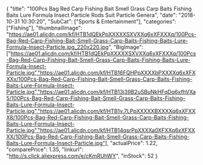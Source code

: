 {
	"title": "100Pcs Bag Red Carp Fishing Bait Smell Grass Carp Baits Fishing Baits Lure Formula Insect Particle Rods Suit Particle Genera",
	"date": "2018-10-31 10:30:20",
	"SubCat": ["Sports & Entertainment"],
	"categories": ["Fishing"],
	"thumbnailImage": "https://ae01.alicdn.com/kf/HTB1dQEkPpXXXXXSXVXXq6xXFXXXq/100Pcs-Bag-Red-Carp-Fishing-Bait-Smell-Grass-Carp-Baits-Fishing-Baits-Lure-Formula-Insect-Particle.jpg_220x220.jpg",
	"BigImage": ["https://ae01.alicdn.com/kf/HTB1dQEkPpXXXXXSXVXXq6xXFXXXq/100Pcs-Bag-Red-Carp-Fishing-Bait-Smell-Grass-Carp-Baits-Fishing-Baits-Lure-Formula-Insect-Particle.jpg","https://ae01.alicdn.com/kf/HTB16FQHPpXXXXbPXXXXq6xXFXXXx/100Pcs-Bag-Red-Carp-Fishing-Bait-Smell-Grass-Carp-Baits-Fishing-Baits-Lure-Formula-Insect-Particle.jpg","https://ae01.alicdn.com/kf/HTB13i39B2uSBuNkHFqDq6xfhVXa5/100Pcs-Bag-Red-Carp-Fishing-Bait-Smell-Grass-Carp-Baits-Fishing-Baits-Lure-Formula-Insect-Particle.jpg","https://ae01.alicdn.com/kf/HTB1v.7LPpXXXXXBXXXXq6xXFXXX8/100Pcs-Bag-Red-Carp-Fishing-Bait-Smell-Grass-Carp-Baits-Fishing-Baits-Lure-Formula-Insect-Particle.jpg","https://ae01.alicdn.com/kf/HTB14qsrPpXXXXa0XFXXq6xXFXXXX/100Pcs-Bag-Red-Carp-Fishing-Bait-Smell-Grass-Carp-Baits-Fishing-Baits-Lure-Formula-Insect-Particle.jpg"],
	"actualPrice": 1.22,
	"comparePrice": 1.35,
	"linkurl": "http://s.click.aliexpress.com/e/cKmRUhWY",
	"inStock": 52
}
